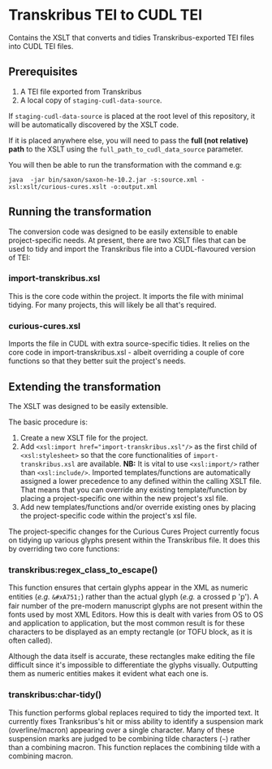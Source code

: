 # Transkribus TEI to CUDL TEI

Contains the XSLT that converts and tidies Transkribus-exported TEI files into CUDL TEI files.

## Prerequisites

1. A TEI file exported from Transkribus
2. A local copy of `staging-cudl-data-source`.

If `staging-cudl-data-source` is placed at the root level of this repository, it will be automatically discovered by the XSLT code. 

If it is placed anywhere else, you will need to pass the **full (not relative) path** to the XSLT using the `full_path_to_cudl_data_source` parameter.

You will then be able to run the transformation with the command e.g:

    java  -jar bin/saxon/saxon-he-10.2.jar -s:source.xml -xsl:xslt/curious-cures.xslt -o:output.xml


## Running the transformation

The conversion code was designed to be easily extensible to enable project-specific needs. At present, there are two XSLT files that can be used to tidy and import the Transkribus file into a CUDL-flavoured version of TEI:

### import-transkribus.xsl

This is the core code within the project. It imports the file with minimal tidying. For many projects, this will likely be all that's required.

### curious-cures.xsl

Imports the file in CUDL with extra source-specific tidies. It relies on the core code in import-transkribus.xsl - albeit overriding a couple of core functions so that they better suit the project's needs.

## Extending the transformation

The XSLT was designed to be easily extensible.

The basic procedure is:

1. Create a new XSLT file for the project.
1. Add `<xsl:import href="import-transkribus.xsl"/>` as the first child of `<xsl:stylesheet>` so that the core functionalities of `import-transkribus.xsl` are available.
**NB:** It is vital to use `<xsl:import/>` rather than `<xsl:include/>`.  Imported templates/functions are automatically assigned a lower precedence to any defined within the calling XSLT file. That means that you can override any existing template/function by placing a project-specific one within the new project's xsl file.
1. Add new templates/functions and/or override existing ones by placing the project-specific code within the project's xsl file.

The project-specific changes for the Curious Cures Project currently focus on tidying up various glyphs present within the Transkribus file. It does this by overriding two core functions:

### transkribus:regex_class_to_escape()

This function ensures that certain glyphs appear in the XML as numeric entities (*e.g.* `&#xA751;`) rather than the actual glyph (*e.g.* a crossed p 'ꝑ'). A fair number of the pre-modern manuscript glyphs are not present within the fonts used by most XML Editors. How this is dealt with varies from OS to OS and application to application, but the most common result is for these characters to be displayed as an empty rectangle (or TOFU block, as it is often called).

Although the data itself is accurate, these rectangles make editing the file difficult since it's impossible to differentiate the glyphs visually. Outputting them as numeric entities makes it evident what each one is.

### transkribus:char-tidy()

This function performs global replaces required to tidy the imported text. It currently fixes Tranksribus's hit or miss ability to identify a suspension mark (overline/macron) appearing over a single character. Many of these suspension marks are judged to be combining tilde characters (`~`) rather than a combining macron. This function replaces the combining tilde with a combining macron.
